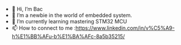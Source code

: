 - 👋 Hi, I’m Bac 
- 👀 I’m a newbie in the world of embedded system.
- 🌱 I’m currently learning mastering STM32 MCU
- 📫 How to connect to me  :https://www.linkedin.com/in/v%C5%A9-h%E1%BB%AFu-b%E1%BA%AFc-8a5b35215/ 

<!---
bacvu21/bacvu21 is a ✨ special ✨ repository because its `README.md` (this file) appears on your GitHub profile.
You can click the Preview link to take a look at your changes.
--->
